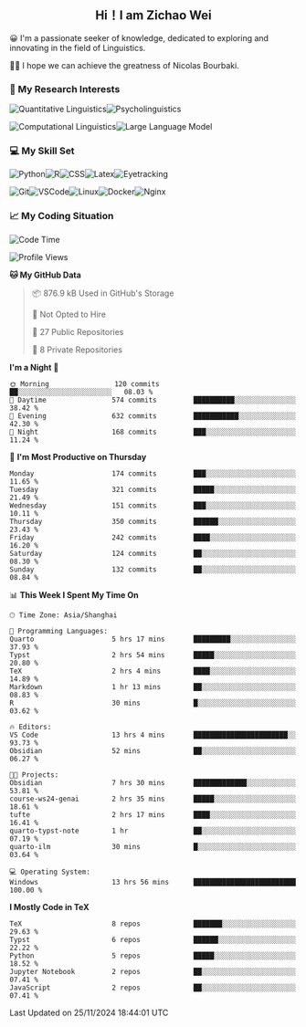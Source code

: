 

## <div align="center">Hi！I am Zichao Wei</div>

😀 I'm a passionate seeker of knowledge, dedicated to exploring and innovating in the field of Linguistics.

🙋‍♂️ I hope we can achieve the greatness of Nicolas Bourbaki.

### 🔬 My Research Interests

![Quantitative Linguistics](https://img.shields.io/badge/Quantitative%20Linguistics-%230072CC.svg?&style=for-the-badge&logo=appveyor&logoColor=white)![Psycholinguistics](https://img.shields.io/badge/Psycholinguistics-%2301a3a1.svg?&style=for-the-badge&logo=AWS%20Amplify&logoColor=white)

![Computational Linguistics](https://img.shields.io/badge/Computational%20Linguistics-%231877F2.svg?&style=for-the-badge&logo=Markdown&logoColor=white)![Large Language Model](https://img.shields.io/badge/Large%20Language%20Model-%23F76300.svg?&style=for-the-badge&logo=Android&logoColor=white)

### 💻 My Skill Set

![Python](https://img.shields.io/badge/Python-%2314354C.svg?style=for-the-badge&logo=python&logoColor=white&color=2AB3E3)![R](https://img.shields.io/badge/-R-276DC3?style=for-the-badge&logo=r&logoColor=white)![CSS](https://img.shields.io/badge/-CSS-1572B6?style=for-the-badge&logo=css3&logoColor=white)![Latex](https://img.shields.io/badge/-Latex-008080?style=for-the-badge&logo=latex&logoColor=white)![Eyetracking](https://img.shields.io/badge/Eyetracking-%230078D6?style=for-the-badge&logo=SearXNG&logoColor=#3050FF)

![Git](https://img.shields.io/badge/-Git-F05032?style=for-the-badge&logo=git&logoColor=white)![VSCode](https://img.shields.io/badge/-VSCode-007ACC?style=for-the-badge&logo=visual-studio-code&logoColor=white)![Linux](https://img.shields.io/badge/-Linux-FCC624?style=for-the-badge&logo=linux&logoColor=black)![Docker](https://img.shields.io/badge/-Docker-2496ED?style=for-the-badge&logo=docker&logoColor=white)![Nginx](https://img.shields.io/badge/-Nginx-009639?style=for-the-badge&logo=nginx&logoColor=white)

### 📈 My Coding Situation

<!--START_SECTION:waka-->
![Code Time](http://img.shields.io/badge/Code%20Time-344%20hrs%2038%20mins-blue)

![Profile Views](http://img.shields.io/badge/Profile%20Views-27-blue)

**🐱 My GitHub Data** 

> 📦 876.9 kB Used in GitHub's Storage 
 > 
> 🚫 Not Opted to Hire
 > 
> 📜 27 Public Repositories 
 > 
> 🔑 8 Private Repositories 
 > 
**I'm a Night 🦉** 

```text
🌞 Morning                120 commits         ██░░░░░░░░░░░░░░░░░░░░░░░   08.03 % 
🌆 Daytime                574 commits         ██████████░░░░░░░░░░░░░░░   38.42 % 
🌃 Evening                632 commits         ███████████░░░░░░░░░░░░░░   42.30 % 
🌙 Night                  168 commits         ███░░░░░░░░░░░░░░░░░░░░░░   11.24 % 
```
📅 **I'm Most Productive on Thursday** 

```text
Monday                   174 commits         ███░░░░░░░░░░░░░░░░░░░░░░   11.65 % 
Tuesday                  321 commits         █████░░░░░░░░░░░░░░░░░░░░   21.49 % 
Wednesday                151 commits         ███░░░░░░░░░░░░░░░░░░░░░░   10.11 % 
Thursday                 350 commits         ██████░░░░░░░░░░░░░░░░░░░   23.43 % 
Friday                   242 commits         ████░░░░░░░░░░░░░░░░░░░░░   16.20 % 
Saturday                 124 commits         ██░░░░░░░░░░░░░░░░░░░░░░░   08.30 % 
Sunday                   132 commits         ██░░░░░░░░░░░░░░░░░░░░░░░   08.84 % 
```


📊 **This Week I Spent My Time On** 

```text
🕑︎ Time Zone: Asia/Shanghai

💬 Programming Languages: 
Quarto                   5 hrs 17 mins       █████████░░░░░░░░░░░░░░░░   37.93 % 
Typst                    2 hrs 54 mins       █████░░░░░░░░░░░░░░░░░░░░   20.80 % 
TeX                      2 hrs 4 mins        ████░░░░░░░░░░░░░░░░░░░░░   14.89 % 
Markdown                 1 hr 13 mins        ██░░░░░░░░░░░░░░░░░░░░░░░   08.83 % 
R                        30 mins             █░░░░░░░░░░░░░░░░░░░░░░░░   03.62 % 

🔥 Editors: 
VS Code                  13 hrs 4 mins       ███████████████████████░░   93.73 % 
Obsidian                 52 mins             ██░░░░░░░░░░░░░░░░░░░░░░░   06.27 % 

🐱‍💻 Projects: 
Obsidian                 7 hrs 30 mins       █████████████░░░░░░░░░░░░   53.81 % 
course-ws24-genai        2 hrs 35 mins       █████░░░░░░░░░░░░░░░░░░░░   18.61 % 
tufte                    2 hrs 17 mins       ████░░░░░░░░░░░░░░░░░░░░░   16.41 % 
quarto-typst-note        1 hr                ██░░░░░░░░░░░░░░░░░░░░░░░   07.19 % 
quarto-ilm               30 mins             █░░░░░░░░░░░░░░░░░░░░░░░░   03.64 % 

💻 Operating System: 
Windows                  13 hrs 56 mins      █████████████████████████   100.00 % 
```

**I Mostly Code in TeX** 

```text
TeX                      8 repos             ███████░░░░░░░░░░░░░░░░░░   29.63 % 
Typst                    6 repos             ██████░░░░░░░░░░░░░░░░░░░   22.22 % 
Python                   5 repos             █████░░░░░░░░░░░░░░░░░░░░   18.52 % 
Jupyter Notebook         2 repos             ██░░░░░░░░░░░░░░░░░░░░░░░   07.41 % 
JavaScript               2 repos             ██░░░░░░░░░░░░░░░░░░░░░░░   07.41 % 
```




 Last Updated on 25/11/2024 18:44:01 UTC
<!--END_SECTION:waka-->

